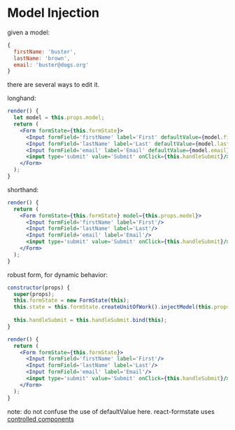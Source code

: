 # Model Injection

given a model:

```jsx
{
  firstName: 'buster',
  lastName: 'brown',
  email: 'buster@dogs.org'
}
```

there are several ways to edit it.

longhand:

```jsx
render() {
  let model = this.props.model;
  return (
    <Form formState={this.formState}>
      <Input formField='firstName' label='First' defaultValue={model.firstName}/>
      <Input formField='lastName' label='Last' defaultValue={model.lastName}/>
      <Input formField='email' label='Email' defaultValue={model.email}/>
      <input type='submit' value='Submit' onClick={this.handleSubmit}/>
    </Form>
  );
}
```

shorthand:

```jsx
render() {
  return (
    <Form formState={this.formState} model={this.props.model}>
      <Input formField='firstName' label='First'/>
      <Input formField='lastName' label='Last'/>
      <Input formField='email' label='Email'/>
      <input type='submit' value='Submit' onClick={this.handleSubmit}/>
    </Form>
  );
}
```

robust form, for dynamic behavior:

```jsx
constructor(props) {
  super(props);
  this.formState = new FormState(this);
  this.state = this.formState.createUnitOfWork().injectModel(this.props.model);
  
  this.handleSubmit = this.handleSubmit.bind(this);
}

render() {
  return (
    <Form formState={this.formState}>
      <Input formField='firstName' label='First'/>
      <Input formField='lastName' label='Last'/>
      <Input formField='email' label='Email'/>
      <input type='submit' value='Submit' onClick={this.handleSubmit}/>
    </Form>
  );
}
```


note: do not confuse the use of defaultValue here. react-formstate uses [controlled components](https://facebook.github.io/react/docs/forms.html#controlled-components)
